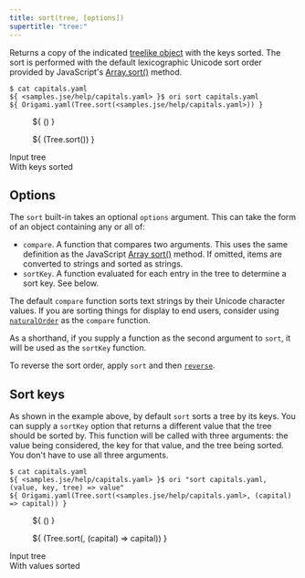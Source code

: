 ```yaml
---
title: sort(tree, [options])
supertitle: "tree:"
---
```


Returns a copy of the indicated [treelike object](/async-tree/treelike.html) with the keys sorted. The sort is performed with the default lexicographic Unicode sort order provided by JavaScript's [Array.sort()](https://developer.mozilla.org/en-US/docs/Web/JavaScript/Reference/Global_Objects/Array/sort) method.

```console
$ cat capitals.yaml
${ <samples.jse/help/capitals.yaml> }$ ori sort capitals.yaml
${ Origami.yaml(Tree.sort(<samples.jse/help/capitals.yaml>)) }
```

<div class="sideBySide">
  <figure>
    ${ <svg.js>(<samples.jse/help/capitals.yaml>) }
  </figure>
  <figure>
    ${ <svg.js>(Tree.sort(<samples.jse/help/capitals.yaml>)) }
  </figure>
  <figcaption>Input tree</figcaption>
  <figcaption>With keys sorted</figcaption>
</div>

## Options

The `sort` built-in takes an optional `options` argument. This can take the form of an object containing any or all of:

- `compare`. A function that compares two arguments. This uses the same definition as the JavaScript [Array sort()](https://developer.mozilla.org/en-US/docs/Web/JavaScript/Reference/Global_Objects/Array/sort#description) method. If omitted, items are converted to strings and sorted as strings.
- `sortKey`. A function evaluated for each entry in the tree to determine a sort key. See below.

The default `compare` function sorts text strings by their Unicode character values. If you are sorting things for display to end users, consider using [`naturalOrder`](/builtins/origami/naturalOrder.html) as the `compare` function.

As a shorthand, if you supply a function as the second argument to `sort`, it will be used as the `sortKey` function.

To reverse the sort order, apply `sort` and then [`reverse`](reverse.html).

## Sort keys

As shown in the example above, by default `sort` sorts a tree by its keys. You can supply a `sortKey` option that returns a different value that the tree should be sorted by. This function will be called with three arguments: the value being considered, the key for that value, and the tree being sorted. You don't have to use all three arguments.

```console
$ cat capitals.yaml
${ <samples.jse/help/capitals.yaml> }$ ori "sort capitals.yaml, (value, key, tree) => value"
${ Origami.yaml(Tree.sort(<samples.jse/help/capitals.yaml>, (capital) => capital)) }
```

<div class="sideBySide">
  <figure>
    ${ <svg.js>(<samples.jse/help/capitals.yaml>) }
  </figure>
  <figure>
    ${ <svg.js>(Tree.sort(<samples.jse/help/capitals.yaml>, (capital) => capital)) }
  </figure>
  <figcaption>Input tree</figcaption>
  <figcaption>With values sorted</figcaption>
</div>
